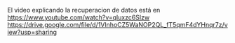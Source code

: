 El video explicando la recuperacion de datos está en 
https://www.youtube.com/watch?v=qluxzc6SIzw
https://drive.google.com/file/d/1VInhoCZ5WaNOP2QL_fT5qmF4dYHnqr7z/view?usp=sharing
